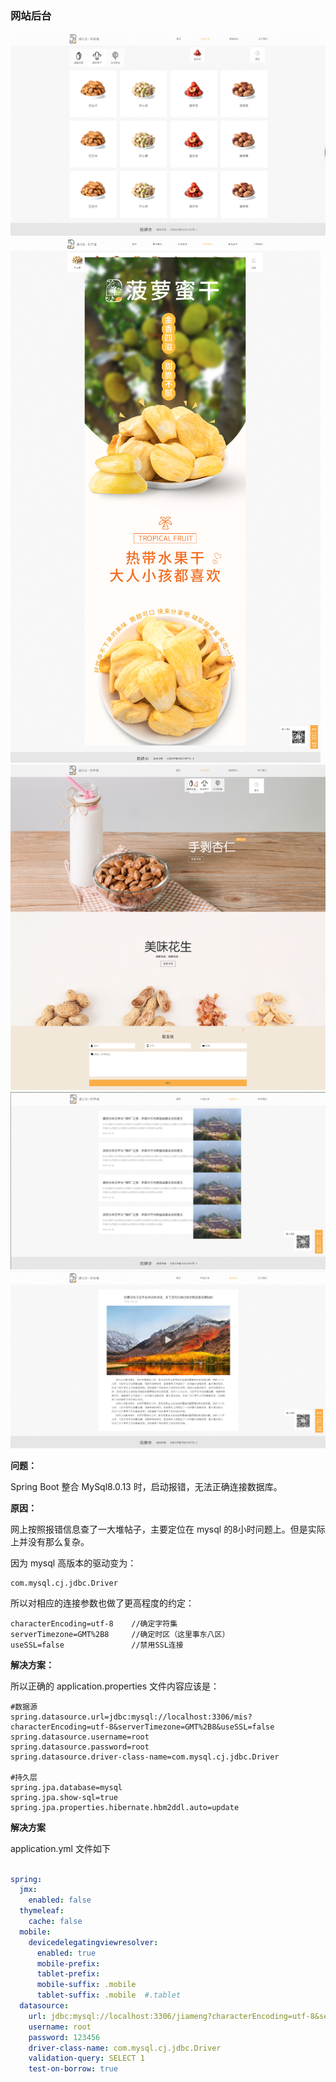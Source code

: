 ### 网站后台
![拾肆亿主页](https://github.com/ChinaVolvocars/jingxuan/blob/master/image/01.png)
![拾肆亿详情](https://github.com/ChinaVolvocars/jingxuan/blob/master/image/02.png)
![拾肆亿主页](https://github.com/ChinaVolvocars/jingxuan/blob/master/image/03.png)
![拾肆亿新闻](https://github.com/ChinaVolvocars/jingxuan/blob/master/image/04.png)
![拾肆亿新闻详情](https://github.com/ChinaVolvocars/jingxuan/blob/master/image/05.png)


**问题：** 

Spring Boot 整合 MySql8.0.13 时，启动报错，无法正确连接数据库。


**原因：** 

网上按照报错信息查了一大堆帖子，主要定位在 mysql 的8小时问题上。但是实际上并没有那么复杂。

因为 mysql 高版本的驱动变为：
```
com.mysql.cj.jdbc.Driver
```
所以对相应的连接参数也做了更高程度的约定：
```
characterEncoding=utf-8    //确定字符集
serverTimezone=GMT%2B8     //确定时区（这里事东八区）
useSSL=false               //禁用SSL连接
```

**解决方案：**

所以正确的 application.properties 文件内容应该是：

```
#数据源
spring.datasource.url=jdbc:mysql://localhost:3306/mis?characterEncoding=utf-8&serverTimezone=GMT%2B8&useSSL=false
spring.datasource.username=root
spring.datasource.password=root
spring.datasource.driver-class-name=com.mysql.cj.jdbc.Driver

#持久层
spring.jpa.database=mysql
spring.jpa.show-sql=true
spring.jpa.properties.hibernate.hbm2ddl.auto=update

```

**解决方案**

application.yml 文件如下

```yml

spring:
  jmx:
    enabled: false
  thymeleaf:
    cache: false
  mobile: 
    devicedelegatingviewresolver:
      enabled: true
      mobile-prefix: 
      tablet-prefix: 
      mobile-suffix: .mobile
      tablet-suffix: .mobile  #.tablet
  datasource:
    url: jdbc:mysql://localhost:3306/jiameng?characterEncoding=utf-8&serverTimezone=GMT%2B8&useSSL=false
    username: root
    password: 123456
    driver-class-name: com.mysql.cj.jdbc.Driver
    validation-query: SELECT 1
    test-on-borrow: true

```
